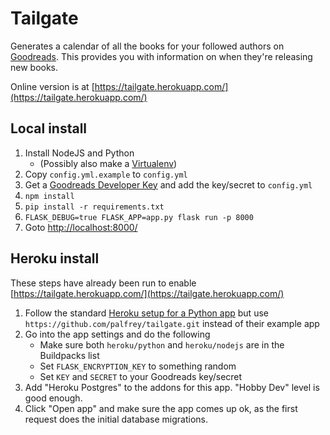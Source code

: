 Tailgate
========

Generates a calendar of all the books for your followed authors on [Goodreads](https://www.goodreads.com). 
This provides you with information on when they're releasing new books.

Online version is at [https://tailgate.herokuapp.com/](https://tailgate.herokuapp.com/)

Local install
-------------
1. Install NodeJS and Python
    * (Possibly also make a [Virtualenv](https://virtualenv.pypa.io/en/stable/userguide/#usage))
2. Copy `config.yml.example` to `config.yml`
3. Get a [Goodreads Developer Key](https://www.goodreads.com/api/keys) and add the key/secret to `config.yml`
4. `npm install`
5. `pip install -r requirements.txt`
6. `FLASK_DEBUG=true FLASK_APP=app.py flask run -p 8000`
7. Goto [http://localhost:8000/](http://localhost:8000/)

Heroku install
--------------
These steps have already been run to enable [https://tailgate.herokuapp.com/](https://tailgate.herokuapp.com/)

1. Follow the standard [Heroku setup for a Python app](https://devcenter.heroku.com/articles/getting-started-with-python#introduction) but use `https://github.com/palfrey/tailgate.git` instead of their example app
2. Go into the app settings and do the following   
    * Make sure both `heroku/python` and `heroku/nodejs` are in the Buildpacks list
    * Set `FLASK_ENCRYPTION_KEY` to something random
    * Set `KEY` and `SECRET` to your Goodreads key/secret
3. Add "Heroku Postgres" to the addons for this app. "Hobby Dev" level is good enough.
4. Click "Open app" and make sure the app comes up ok, as the first request does the initial database migrations.
